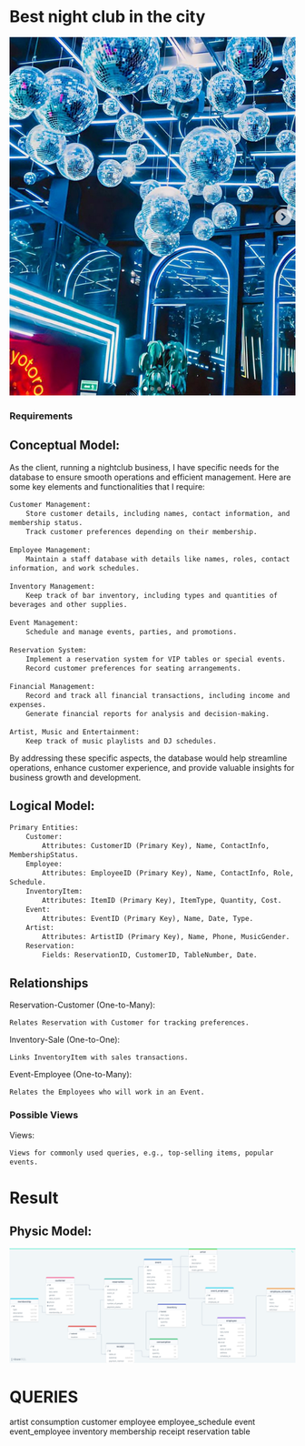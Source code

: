 # Best night club in the city

![img](skybar.png)

### Requirements
## Conceptual Model:

As the client, running a nightclub business, I have specific needs for the database to ensure smooth operations and efficient management. Here are some key elements and functionalities that I require:

    Customer Management:
        Store customer details, including names, contact information, and membership status.
        Track customer preferences depending on their membership.

    Employee Management:
        Maintain a staff database with details like names, roles, contact information, and work schedules.

    Inventory Management:
        Keep track of bar inventory, including types and quantities of beverages and other supplies.

    Event Management:
        Schedule and manage events, parties, and promotions.

    Reservation System:
        Implement a reservation system for VIP tables or special events.
        Record customer preferences for seating arrangements.

    Financial Management:
        Record and track all financial transactions, including income and expenses.
        Generate financial reports for analysis and decision-making.

    Artist, Music and Entertainment:
        Keep track of music playlists and DJ schedules.

By addressing these specific aspects, the database would help streamline operations, enhance customer experience, and provide valuable insights for business growth and development.

## Logical Model:

    Primary Entities:
        Customer:
            Attributes: CustomerID (Primary Key), Name, ContactInfo, MembershipStatus.
        Employee:
            Attributes: EmployeeID (Primary Key), Name, ContactInfo, Role, Schedule.
        InventoryItem:
            Attributes: ItemID (Primary Key), ItemType, Quantity, Cost.
        Event:
            Attributes: EventID (Primary Key), Name, Date, Type.
        Artist:
            Attributes: ArtistID (Primary Key), Name, Phone, MusicGender.
        Reservation:
            Fields: ReservationID, CustomerID, TableNumber, Date.

## Relationships
Reservation-Customer (One-to-Many):

    Relates Reservation with Customer for tracking preferences.
Inventory-Sale (One-to-One):

    Links InventoryItem with sales transactions.
Event-Employee (One-to-Many):

    Relates the Employees who will work in an Event.

### Possible Views
Views:

    Views for commonly used queries, e.g., top-selling items, popular events.

# Result
## Physic Model:

![database](db.png)

# QUERIES

artist
consumption
customer
employee
employee_schedule
event
event_employee
inventory
membership
receipt
reservation
table